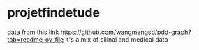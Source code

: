 ﻿# projetfindetude
data from this link  https://github.com/wangmengsd/pdd-graph?tab=readme-ov-file
it's a mix of cilinal and medical data 
